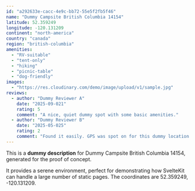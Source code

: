 ```yaml
---
id: "a292633e-cacc-4e9c-bb72-55e5f2fb5f46"
name: "Dummy Campsite British Columbia 14154"
latitude: 52.359249
longitude: -120.131209
continent: "north-america"
country: "canada"
region: "british-columbia"
amenities:
  - "RV-suitable"
  - "tent-only"
  - "hiking"
  - "picnic-table"
  - "dog-friendly"
images:
  - "https://res.cloudinary.com/demo/image/upload/v1/sample.jpg"
reviews:
  - author: "Dummy Reviewer A"
    date: "2025-09-021"
    rating: 5
    comment: "A nice, quiet dummy spot with some basic amenities."
  - author: "Dummy Reviewer B"
    date: "2025-05-025"
    rating: 2
    comment: "Found it easily. GPS was spot on for this dummy location."
---
```


This is a **dummy description** for Dummy Campsite British Columbia 14154, generated for the proof of concept.

It provides a serene environment, perfect for demonstrating how SvelteKit can handle a large number of static pages. The coordinates are 52.359249, -120.131209.
